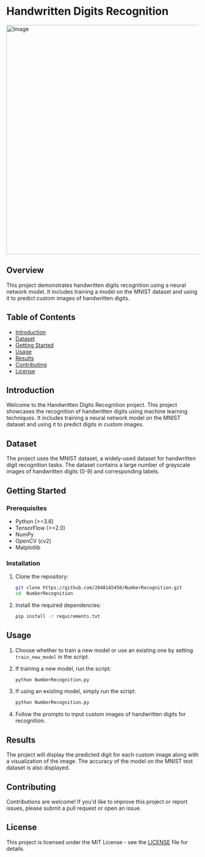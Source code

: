 # Handwritten Digits Recognition

<img src="https://th.bing.com/th/id/OIG.ieprritn78p5xfpmSIRL?pid=ImgGn" alt="Image" width="2000" height="600"> 

## Overview

This project demonstrates handwritten digits recognition using a neural network model. It includes training a model on the MNIST dataset and using it to predict custom images of handwritten digits.

## Table of Contents

- [Introduction](#introduction)
- [Dataset](#dataset)
- [Getting Started](#getting-started)
- [Usage](#usage)
- [Results](#results)
- [Contributing](#contributing)
- [License](#license)

## Introduction

Welcome to the Handwritten Digits Recognition project. This project showcases the recognition of handwritten digits using machine learning techniques. It includes training a neural network model on the MNIST dataset and using it to predict digits in custom images.

## Dataset

The project uses the MNIST dataset, a widely-used dataset for handwritten digit recognition tasks. The dataset contains a large number of grayscale images of handwritten digits (0-9) and corresponding labels.

## Getting Started

### Prerequisites

- Python (>=3.6)
- TensorFlow (>=2.0)
- NumPy
- OpenCV (cv2)
- Matplotlib

### Installation

1. Clone the repository:

   ```bash
   git clone https://github.com/20481A5450/NumberRecognition.git
   cd  NumberRecognition
   ```

2. Install the required dependencies:

   ```bash
   pip install -r requirements.txt
   ```

## Usage

1. Choose whether to train a new model or use an existing one by setting `train_new_model` in the script.

2. If training a new model, run the script:

   ```bash
   python NumberRecognition.py
   ```

3. If using an existing model, simply run the script:

   ```bash
   python NumberRecognition.py
   ```

4. Follow the prompts to input custom images of handwritten digits for recognition.

## Results

The project will display the predicted digit for each custom image along with a visualization of the image. The accuracy of the model on the MNIST test dataset is also displayed.

## Contributing

Contributions are welcome! If you'd like to improve this project or report issues, please submit a pull request or open an issue.

## License

This project is licensed under the MIT License - see the [LICENSE](LICENSE) file for details.
